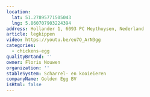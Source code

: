 ```yaml
---
location:
  lat: 51.27895771505043
  lng: 5.860707903224394
address: Hollander 1, 6093 PC Heythuysen, Nederland
article: legkippen
video: https://youtu.be/eu7O_ArN3gg
categories:
  - chickens-egg
qualityBrtand: ''
owner: Floris Nouwen
organization: ''
stableSystem: Scharrel- en kooieieren
companyName: Golden Egg BV
isHtml: false
---
```

